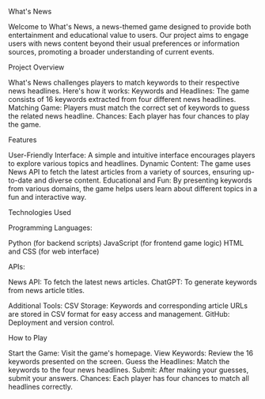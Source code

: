 What's News

Welcome to What's News, a news-themed game designed to provide both entertainment and educational value to users. Our project aims to engage users with news content beyond their usual preferences or information sources, promoting a broader understanding of current events.

Project Overview

What's News challenges players to match keywords to their respective news headlines. Here's how it works:
Keywords and Headlines: The game consists of 16 keywords extracted from four different news headlines.
Matching Game: Players must match the correct set of keywords to guess the related news headline.
Chances: Each player has four chances to play the game.

Features

User-Friendly Interface: A simple and intuitive interface encourages players to explore various topics and headlines.
Dynamic Content: The game uses News API to fetch the latest articles from a variety of sources, ensuring up-to-date and diverse content.
Educational and Fun: By presenting keywords from various domains, the game helps users learn about different topics in a fun and interactive way.

Technologies Used

Programming Languages:

Python (for backend scripts)
JavaScript (for frontend game logic)
HTML and CSS (for web interface)

APIs:

News API: To fetch the latest news articles.
ChatGPT: To generate keywords from news article titles.

Additional Tools:
CSV Storage: Keywords and corresponding article URLs are stored in CSV format for easy access and management.
GitHub: Deployment and version control.

How to Play

Start the Game: Visit the game's homepage.
View Keywords: Review the 16 keywords presented on the screen.
Guess the Headlines: Match the keywords to the four news headlines.
Submit: After making your guesses, submit your answers.
Chances: Each player has four chances to match all headlines correctly.
